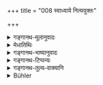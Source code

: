 +++
title = "008 स्वाध्याये नित्ययुक्तः"

+++

<details><summary>गङ्गानथ-मूलानुवादः</summary>

He should be always engaged in Vedic study, meek, conciliatory, quiet, ever liberal, not accepting any gifts, and compassionate towards all living beings.—(8).
</details>

<details><summary>मेधातिथिः</summary>

आश्रमबुद्ध्या स्वाध्यायादीनां निवृत्तिम् आशङ्कमान आश्रमान्तरत्वाद् अस्यानिवृत्त्यर्थम् आह- **नित्ययुक्तः** । न यथा गार्हस्थ्ये । तत्र हि गृहचेष्टार्था अपि व्यापाराः सन्ति, तेष्व् अनुष्ठीयमानेषु नास्ति स्वाध्यायः । **दान्तो** दमयुक्तः मदवर्जितः । **मैत्रः** मित्रकर्मप्रधानः प्रियहितभाषी । संनिहितस्य चित्तानुकूलनपरः स **समाहितः** । नासंबद्धं नाप्राकरणिकं बहु पराधीनो ऽपि ब्रूयात् । **दाता** अपां मूलभिक्षाणां च । **अनादाता** पथ्यौषधाद्यर्थम् आश्रमान्तराद् आगतं न याचेत । **सर्वभूतानुकम्पकः** । अनुकम्पा कारुण्यम् । सत्य् अपि कारुणिकत्वे न परार्थम् अन्यं याचेत ॥ ६.८ ॥
</details>

<details><summary>गङ्गानथ-भाष्यानुवादः</summary>

This being a distinct stage of life, people might think that such duties as Vedic Study and the like, which pertain to other life-stages, should have to be omitted now; hence with a view to show that they do not cease, the Text has added—‘*always engaged*’; and not as in the Householder’s stage, during which, the man being busy with his household work, their performance leaves no time for Vedic study and such duties.

‘*Meek*’—endowed with humility; free from haughtiness.

‘*Conciliatory*’—abounding in the friendly spirit; always saying what is agreeable and wholesome; ever ready to conciliate his neighbour.

‘*Quiet*.’—Even when urged by others, he should not speak much of what may be irrelevant.

‘*Ever liberal*’—in making gifts of water, fruits and roots and alms.

‘*Not accepting* any *gifts*’—He should not beg anything for his medication or diet and such needs, from a person belonging to another stage of life and coming to see him.

‘*Compassionate towards all living beings*’—‘Compassion’ is *pity*. But even though he be compassionate, he should not, for the sake of any person, beg anything from another person.—(8).
</details>

<details><summary>गङ्गानथ-टिप्पन्यः</summary>

‘*Dāntaḥ*’—‘Self-controlled, free from pride’ (Medhātithi and
Nārāyaṇa);—‘patient with hardships’ (Kullūka).
</details>

<details><summary>गङ्गानथ-तुल्य-वाक्यानि</summary>

*Baudhāyana* (3.3.19).—‘Let him not injure even gadflies or gnats; let
him bear cold and perform austerities; let him constantly reside in the
forest, be contented, delight in bark and skins, and in carrying water.’

*Āpastamba* (2.21.21).—‘He shall keep one fire only, have no house,
enjoy no pleasures, have no protector, observe silence, uttering speech
only on the occasion of the daily recitation of the Veda.’

*Āpastamba* (2.22.11).—‘He shall not any longer take presents.’

*Vaśiṣṭha* (9.8).—‘He shall only give, not receive, presents.’

*Viṣṇu* (94-6).—‘He must not relinquish the private recitation of the
Veda.’

*Yājñavalkya* (3.48).—‘Self-controlled, bathing at three times,
desisting from accepting presents, studying the Veda, charitable,
devoted to the welfare of all living beings.’
</details>

<details><summary>Bühler</summary>

008	Let him be always industrious in privately reciting the Veda; let him be patient of hardships, friendly (towards all), of collected mind, ever liberal and never a receiver of gifts, and compassionate towards all living creatures.
</details>

